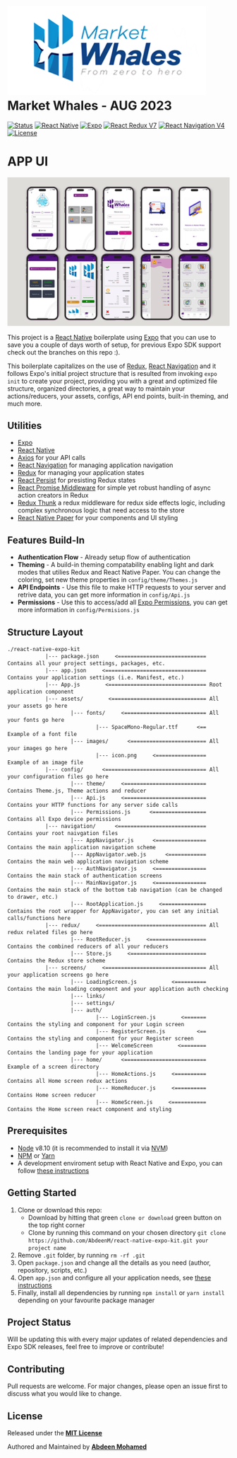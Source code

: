 # ![React Native Expo](https://github.com/ibrahimhamed11/Market-Whales/blob/master/assets/Logo.png) Market Whales - AUG 2023

[![Status](https://img.shields.io/badge/build-passing-green.svg?branch=main)](https://github.com/AbdeenM/react-native-expo-kit)
[![React Native](https://img.shields.io/badge/React%20Native-v0.63.1-blue.svg?logo=react)](https://facebook.github.io/react-native/)
[![Expo](https://img.shields.io/badge/Expo-48.0.0-black.svg?logo=expo)](https://expo.io/)
[![React Redux V7](https://img.shields.io/badge/Redux-v7.1.3-purple.svg?logo=redux)](https://react-redux.js.org/)
[![React Navigation V4](https://img.shields.io/badge/React%20Navigation-v4.0.10-blue.svg?logo=react)](https://reactnavigation.org/)
[![License](https://img.shields.io/badge/License-MIT-yellowgreen.svg)](http://mit-license.org/)

# APP UI

![App UI](https://github.com/ibrahimhamed11/Market-Whales/raw/new/assets/appui.png)

This project is a [React Native](https://facebook.github.io/react-native/) boilerplate using [Expo](https://expo.io/) that you can use to save you a couple of days worth of setup, for previous Expo SDK support check out the branches on this repo :).

This boilerplate capitalizes on the use of [Redux](https://react-redux.js.org/), [React Navigation](https://reactnavigation.org/) and it follows Expo's initial project structure that is resulted from invoking `expo init` to create your project, providing you with a great and optimized file structure, organized directories, a great way to maintain your actions/reducers, your assets, configs, API end points, built-in theming, and much more.

## Utilities

* [Expo](https://expo.io/)
* [React Native](facebook.github.io/react-native/)
* [Axios](https://github.com/axios/axios/) for your API calls
* [React Navigation](https://reactnavigation.org/) for managing application navigation
* [Redux](https://redux.js.org/) for managing your application states
* [React Persist](https://github.com/rt2zz/redux-persist/) for presisting Redux states
* [React Promise Middleware](https://github.com/pburtchaell/redux-promise-middleware/) for simple yet robust handling of async action creators in Redux
* [Redux Thunk](https://github.com/reduxjs/redux-thunk/) a redux middleware for redux side effects logic, including complex synchronous logic that need access to the store
* [React Native Paper](https://reactnativepaper.com/) for your components and UI styling

## Features Build-In

* **Authentication Flow** - Already setup flow of authentication
* **Theming** - A build-in theming compatability enabling light and dark modes that utilies Redux and React Native Paper. You can change the coloring, set new theme properties in `config/theme/Themes.js`
* **API Endpoints** - Use this file to make HTTP requests to your server and retrive data, you can get more information in `config/Api.js`
* **Permissions** - Use this to access/add all [Expo Permissions](https://docs.expo.io/versions/latest/sdk/permissions/), you can get more information in `config/Permisions.js`

## Structure Layout

```
./react-native-expo-kit
            |--- package.json     <============================ Contains all your project settings, packages, etc.
            |--- app.json     <================================ Contains your application settings (i.e. Manifest, etc.)
            |--- App.js        <=============================== Root application component
            |--- assets/        <============================== All your assets go here
                    |--- fonts/     <========================== All your fonts go here
                            |--- SpaceMono-Regular.ttf      <== Example of a font file
                    |--- images/      <======================== All your images go here
                            |--- icon.png     <================ Example of an image file
            |--- config/      <================================ All your configuration files go here
                    |--- theme/     <========================== Contains Theme.js, Theme actions and reducer
                    |--- Api.js     <========================== Contains your HTTP functions for any server side calls
                    |--- Permissions.js      <================= Contains all Expo device permissions
            |--- navigation/      <============================ Contains your root naivgation files
                    |--- AppNavigator.js      <================ Contains the main application navigation scheme
                    |--- AppNavigator.web.js      <============ Contains the main web application navigation scheme
                    |--- AuthNavigator.js     <================ Contains the main stack of authentication screens
                    |--- MainNavigator.js     <================ Contains the main stack of the bottom tab navigation (can be changed to drawer, etc.)
                    |--- RootApplication.js     <============== Contains the root wrapper for AppNavigator, you can set any initial calls/functions here
            |--- redux/     <================================== All redux related files go here
                    |--- RootReducer.js     <================== Contains the combined reducers of all your reducers
                    |--- Store.js     <======================== Contains the Redux store scheme
            |--- screens/     <================================ All your application screens go here
                    |--- LoadingScreen.js           <========== Contains the main loading component and your application auth checking
                    |--- links/
                    |--- settings/
                    |--- auth/
                            |--- LoginScreen.js        <======= Contains the styling and component for your Login screen
                            |--- RegisterScreen.js          <== Contains the styling and component for your Register screen
                            |--- WelcomeScreen        <======== Contains the landing page for your application
                    |--- home/      <========================== Example of a screen directory
                            |--- HomeActions.js     <========== Contains all Home screen redux actions
                            |--- HomeReducer.js     <========== Contains Home screen reducer
                            |--- HomeScreen.js     <=========== Contains the Home screen react component and styling             
```

## Prerequisites

* [Node](https://nodejs.org) v8.10 (it is recommended to install it via [NVM](https://github.com/creationix/nvm))
* [NPM](https://npmjs.com/) or [Yarn](https://https://yarnpkg.com/)
* A development enviroment setup with React Native and Expo, you can follow [these instructions](https://docs.expo.io/versions/v35.0.0/introduction/installation/)

## Getting Started

1. Clone or download this repo:
   - Download by hitting that green `clone or download` green button on the top right corner      
   - Clone by running this command on your chosen directory `git clone https://github.com/AbdeenM/react-native-expo-kit.git your project name`
2. Remove `.git` folder, by running `rm -rf .git`
3. Open `package.json` and change all the details as you need (author, repository, scripts, etc.)
4. Open `app.json` and configure all your application needs, see [these instructions](https://docs.expo.io/versions/latest/workflow/configuration/)
5. Finally, install all dependencies by running `npm install` or `yarn install` depending on your favourite package manager

## Project Status

Will be updating this with every major updates of related dependencies and Expo SDK releases, feel free to improve or contribute!

## Contributing

Pull requests are welcome. For major changes, please open an issue first to discuss what you would like to change.

## License

Released under the **[MIT License](http://mit-license.org/)**

Authored and Maintained by **[Abdeen Mohamed](https://github.com/AbdeenM)**
